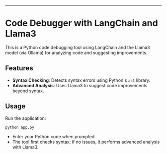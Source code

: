 
---

# Code Debugger with LangChain and Llama3

This is a Python code debugging tool using LangChain and the Llama3 model (via Ollama) for analyzing code and suggesting improvements.

## Features

- **Syntax Checking**: Detects syntax errors using Python's `ast` library.
- **Advanced Analysis**: Uses Llama3 to suggest code improvements beyond syntax.





## Usage

Run the application:
```bash
python app.py
```

- Enter your Python code when prompted.
- The tool first checks syntax; if no issues, it performs advanced analysis with Llama3.

